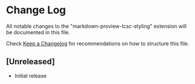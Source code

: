 # Change Log

All notable changes to the "markdown-proview-lcsc-styling" extension will be documented in this file.

Check [Keep a Changelog](http://keepachangelog.com/) for recommendations on how to structure this file.

## [Unreleased]

- Initial release